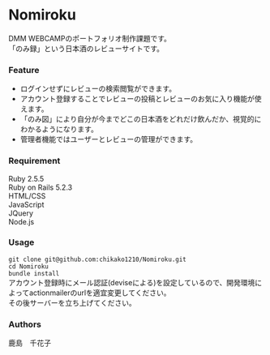 # Nomiroku
DMM WEBCAMPのポートフォリオ制作課題です。  
「のみ録」という日本酒のレビューサイトです。

### Feature
- ログインせずにレビューの検索閲覧ができます。
- アカウント登録することでレビューの投稿とレビューのお気に入り機能が使えます。
- 「のみ図」により自分が今までどこの日本酒をどれだけ飲んだか、視覚的にわかるようになります。
- 管理者機能ではユーザーとレビューの管理ができます。

### Requirement
Ruby 2.5.5  
Ruby on Rails 5.2.3  
HTML/CSS  
JavaScript  
JQuery  
Node.js

### Usage
`git clone git@github.com:chikako1210/Nomiroku.git`  
`cd Nomiroku`  
`bundle install`  
アカウント登録時にメール認証(deviseによる)を設定しているので、開発環境によってactionmailerのurlを適宜変更してください。   
その後サーバーを立ち上げてください。


### Authors
鹿島　千花子
